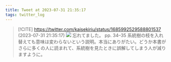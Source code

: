```yaml
---
title: Tweet at 2023-07-31 21:35:17
tags: twitter_log
---
```


> [!CITE] https://twitter.com/kaisekiriu/status/1685992529588801537 (2023-07-31 21:35:17)
> ![](https://twitter.com/kaisekiriu/status/1685992529588801537)
> 忘れてました。
> pp. 34–35
> 系統樹の枝を入れ替えても意味は変わらないという説明。本当にありがたい。どうか本書がさらに多くの人に読まれて、系統樹を見たときに誤解してしまう人が減りますように。
